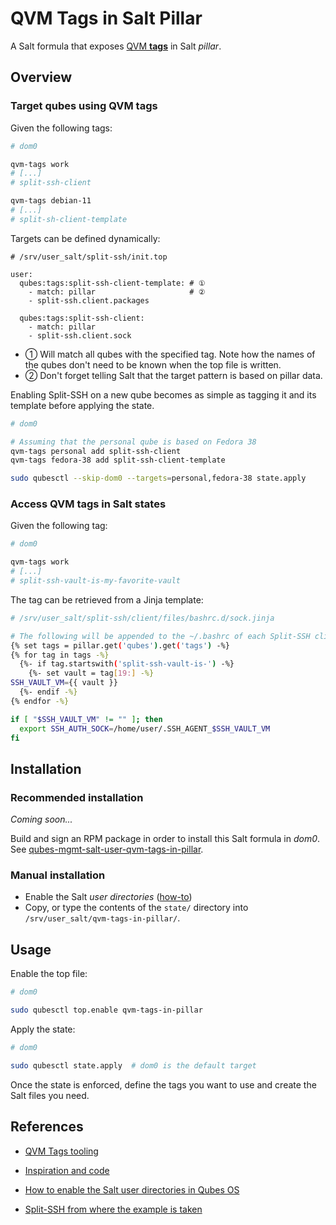 QVM Tags in Salt Pillar
=======================

A Salt formula that exposes [QVM __tags__][qvm-tags] in Salt _pillar_.

Overview
--------

### Target qubes using QVM tags

Given the following tags:

```sh
# dom0

qvm-tags work
# [...]
# split-ssh-client

qvm-tags debian-11
# [...]
# split-sh-client-template
```

Targets can be defined dynamically:

```salt
# /srv/user_salt/split-ssh/init.top

user:
  qubes:tags:split-ssh-client-template: # ①
    - match: pillar                     # ②
    - split-ssh.client.packages

  qubes:tags:split-ssh-client:
    - match: pillar
    - split-ssh.client.sock
```

- ① Will match all qubes with the specified tag. Note how the names of the qubes don't need to be known when the top file is written.
- ② Don't forget telling Salt that the target pattern is based on pillar data.

Enabling Split-SSH on a new qube becomes as simple as tagging it and its template before applying the state.

```sh
# dom0

# Assuming that the personal qube is based on Fedora 38
qvm-tags personal add split-ssh-client
qvm-tags fedora-38 add split-ssh-client-template

sudo qubesctl --skip-dom0 --targets=personal,fedora-38 state.apply
```

### Access QVM tags in Salt states

Given the following tag:

```sh
# dom0

qvm-tags work
# [...]
# split-ssh-vault-is-my-favorite-vault
```

The tag can be retrieved from a Jinja template:

```sh
# /srv/user_salt/split-ssh/client/files/bashrc.d/sock.jinja

# The following will be appended to the ~/.bashrc of each Split-SSH client.
{% set tags = pillar.get('qubes').get('tags') -%}
{% for tag in tags -%}
  {%- if tag.startswith('split-ssh-vault-is-') -%}
    {%- set vault = tag[19:] -%}
SSH_VAULT_VM={{ vault }}
  {%- endif -%}
{% endfor -%}

if [ "$SSH_VAULT_VM" != "" ]; then
  export SSH_AUTH_SOCK=/home/user/.SSH_AGENT_$SSH_VAULT_VM
fi
```

Installation
------------

### Recommended installation

_Coming soon..._

Build and sign an RPM package in order to install this Salt formula in _dom0_. See [qubes-mgmt-salt-user-qvm-tags-in-pillar][rpm].

  [rpm]: https://github.com/gonzalo-bulnes/qubes-mgmt-salt-user/tree/main/packages/qvm-tags-in-pillar

### Manual installation

- Enable the Salt _user directories_ ([how-to][user-dirs-how-to])
- Copy, or type the contents of the `state/` directory into `/srv/user_salt/qvm-tags-in-pillar/`.

Usage
-----

Enable the top file:

```sh
# dom0

sudo qubesctl top.enable qvm-tags-in-pillar
```

Apply the state:

```sh
# dom0

sudo qubesctl state.apply  # dom0 is the default target
```

Once the state is enforced, define the tags you want to use and create the Salt files you need.

References
----------

- [QVM Tags tooling][qvm-tags]
- [Inspiration and code][gist]
- [How to enable the Salt user directories in Qubes OS][user-dirs-how-to]
- [Split-SSH from where the example is taken][split-ssh]

  [qvm-tags]: https://dev.qubes-os.org/projects/core-admin-client/en/latest/manpages/qvm-tags.html
  [gist]: https://gist.github.com/bcduggan/d0ee8a22767b32fc23d063ccf9385623
  [user-dirs-how-to]: https://github.com/gonzalo-bulnes/qubes-mgmt-salt-user#prerequisites
  [split-ssh]: https://kushaldas.in/posts/using-split-ssh-in-qubesos-4-0.html
  